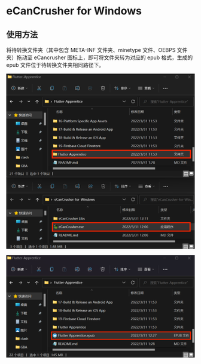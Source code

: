 # eCanCrusher for Windows

## 使用方法

将待转换文件夹（其中包含 META-INF 文件夹、minetype 文件、OEBPS 文件夹）拖动至 eCancrusher 图标上，即可将文件夹转为对应的 epub 格式，生成的 epub 文件位于待转换文件夹相同路径下。

![example_01](https://github.com/lukailun/eCanCrusher-for-Windows/blob/master/Images/example_01.png)

![example_02](https://github.com/lukailun/eCanCrusher-for-Windows/blob/master/Images/example_02.png)